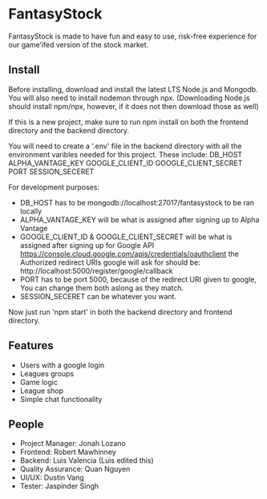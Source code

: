 # FantasyStock

FantasyStock is made to have fun and easy to use, risk-free experience for our game’ifed version of the stock market.

## Install

Before installing, download and install the latest LTS Node.js and Mongodb. You will also need to install nodemon through npx. (Downloading Node.js should install npm/npx, however, if it does not then download those as well)

If this is a new project, make sure to run npm install on both the frontend directory and the backend directory.

You will need to create a '.env' file in the backend directory with all the environment varibles needed for this project.
These include: 
DB_HOST
ALPHA_VANTAGE_KEY
GOOGLE_CLIENT_ID
GOOGLE_CLIENT_SECRET
PORT
SESSION_SECERET

For development purposes:
- DB_HOST has to be mongodb://localhost:27017/fantasystock to be ran locally
- ALPHA_VANTAGE_KEY will be what is assigned after signing up to Alpha Vantage
- GOOGLE_CLIENT_ID & GOOGLE_CLIENT_SECRET will be what is assigned after signing up for Google API https://console.cloud.google.com/apis/credentials/oauthclient the Authorized redirect URIs google will ask for should be: http://localhost:5000/register/google/callback
- PORT has to be port 5000, because of the redirect URI given to google, You can change them both aslong as they match.
- SESSION_SECERET can be whatever you want.

Now just run 'npm start' in both the backend directory and frontend directory.

## Features

- Users with a google login
- Leagues groups
- Game logic
- League shop
- Simple chat functionality

## People

- Project Manager: Jonah Lozano
- Frontend: Robert Mawhinney
- Backend: Luis Valencia (Luis edited this)
- Quality Assurance: Quan Nguyen
- UI/UX: Dustin Vang
- Tester: Jaspinder Singh
